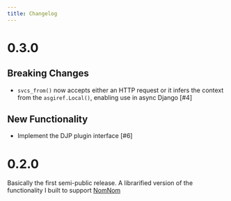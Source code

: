 ```yaml
---
title: Changelog
---
```


# 0.3.0

## Breaking Changes

- `svcs_from()` now accepts either an HTTP request or it infers the context from the `asgiref.Local()`, enabling use in async Django [#4]

## New Functionality

- Implement the DJP plugin interface [#6]

# 0.2.0

Basically the first semi-public release. A librarified version of the functionality I built to support [NomNom](https://nomnom.fans)
